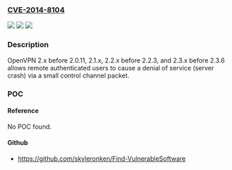 ### [CVE-2014-8104](https://cve.mitre.org/cgi-bin/cvename.cgi?name=CVE-2014-8104)
![](https://img.shields.io/static/v1?label=Product&message=n%2Fa&color=blue)
![](https://img.shields.io/static/v1?label=Version&message=n%2Fa&color=blue)
![](https://img.shields.io/static/v1?label=Vulnerability&message=n%2Fa&color=brighgreen)

### Description

OpenVPN 2.x before 2.0.11, 2.1.x, 2.2.x before 2.2.3, and 2.3.x before 2.3.6 allows remote authenticated users to cause a denial of service (server crash) via a small control channel packet.

### POC

#### Reference
No POC found.

#### Github
- https://github.com/skyleronken/Find-VulnerableSoftware

